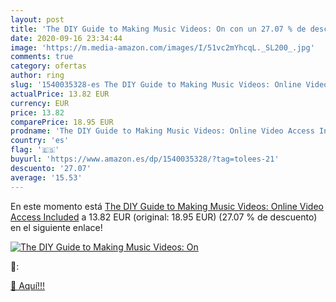 ```yaml
---
layout: post
title: 'The DIY Guide to Making Music Videos: On con un 27.07 % de descuento'
date: 2020-09-16 23:34:44
image: 'https://m.media-amazon.com/images/I/51vc2mYhcqL._SL200_.jpg'
comments: true
category: ofertas
author: ring
slug: '1540035328-es The DIY Guide to Making Music Videos: Online Video Access Included'
actualPrice: 13.82 EUR
currency: EUR
price: 13.82
comparePrice: 18.95 EUR
prodname: 'The DIY Guide to Making Music Videos: Online Video Access Included'
country: 'es'
flag: '🇪🇸'
buyurl: 'https://www.amazon.es/dp/1540035328/?tag=tolees-21'
descuento: '27.07'
average: '15.53'
---
```


En este momento está [The DIY Guide to Making Music Videos: Online Video Access Included](https://www.amazon.es/dp/1540035328/?tag=tolees-21) a 13.82 EUR (original: 18.95 EUR) (27.07 %  de descuento) en el siguiente enlace!

[![The DIY Guide to Making Music Videos: On](https://m.media-amazon.com/images/I/51vc2mYhcqL._SL200_.jpg)](https://www.amazon.es/dp/1540035328/?tag=tolees-21)

🔎:


[🛒 Aquí!!!](https://www.amazon.es/dp/1540035328/?tag=tolees-21)
